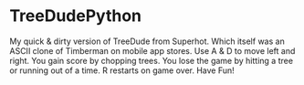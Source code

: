 # TreeDudePython
My quick &amp; dirty version of TreeDude from Superhot. Which itself was an ASCII clone of Timberman on mobile app stores. Use A &amp; D to move left and right. You gain score by chopping trees. You lose the game by hitting a tree or running out of a time. R restarts on game over. Have Fun!
